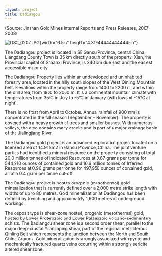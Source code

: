 ```yaml
---
layout: project
title: Dadiangou
---
```



(Source: Jinshan Gold Mines Internal Reports and Press Releases,
2007-2008)

![DSC\_0207.JPG](media/image01.jpg){width="6.5in"
height="4.319444444444445in"}

The Dadiangou project is located in SE Gansu Province, central China.
Liangdang County Town is 35 km directly south of the property. Xian, the
Provincial capital of Shaanxi Province, is 240 km due east and the
easiest accessible major city.

The Dadiangou Property lies within an undeveloped and uninhabited
forestry area, located in the hilly south slopes of the West Qinling
Mountain belt. Elevations within the property range from 1400 to 2200 m,
and within the drill area, from 1800 to 2000 m. It is a continental
mountain climate with temperatures from 35°C in July to -5°C in January
(with lows of -15°C at night).

There is no frost from April to October. Annual rainfall of 900 mm is
concentrated in the fall season (September – November). The property is
covered with a heavy growth of trees and smaller bushes. With numerous
valleys, the area contains many creeks and is part of a major drainage
basin of the Jialingjiang River.

The Dadiangou gold project is an advanced exploration project located on
a licensed area of 14.91 km2 in Gansu Province, China. The joint venture
parties had identified a mineral resource on the property consisting of
total 20.0 million tonnes of Indicated Resources at 0.87 grams per tonne
for 544,910 ounces of contained gold and 16.6 million tonnes of Inferred
Resources at 0.96 grams per tonne for 497,950 ounces of contained gold,
all at a 0.4 gram per tonne cut-off.

The Dadiangou project is host to orogenic (mesothermal) gold
mineralization that is currently defined over a 2,000 metre strike
length with widths of up to 80 metres. Gold mineralization at Dadiangou
has been defined by trenching and approximately 1,600 metres of
underground workings.

The deposit type is shear-zone hosted, orogenic (mesothermal) gold,
hosted by Lower Proterozoic and Lower Palaeozoic volcano-sedimentary
schists. The Dadiangou shear zone is a second order shear, parallel to
the major deep-crustal Yuanjiaping shear, part of the regional
metalliferous Qinling Belt which represents the junction between the
North and South China Cratons. Gold mineralization is strongly
associated with pyrite and mechanically fractured quartz veins occurring
within a strongly sericite altered shear zone.
